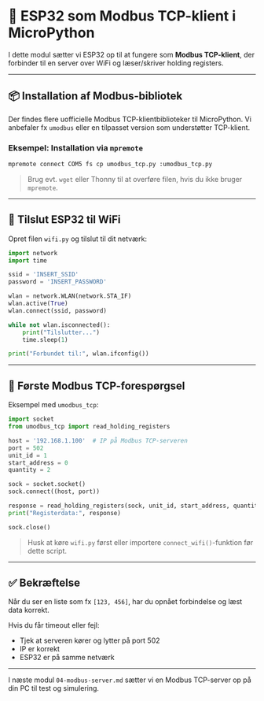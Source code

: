 # 🔌 ESP32 som Modbus TCP-klient i MicroPython

I dette modul sætter vi ESP32 op til at fungere som **Modbus TCP-klient**, der forbinder til en server over WiFi og læser/skriver holding registers.

---

## 📦 Installation af Modbus-bibliotek
Der findes flere uofficielle Modbus TCP-klientbiblioteker til MicroPython. Vi anbefaler fx `umodbus` eller en tilpasset version som understøtter TCP-klient.

### Eksempel: Installation via `mpremote`
```bash
mpremote connect COM5 fs cp umodbus_tcp.py :umodbus_tcp.py
```
> Brug evt. `wget` eller Thonny til at overføre filen, hvis du ikke bruger `mpremote`.

---

## 📡 Tilslut ESP32 til WiFi
Opret filen `wifi.py` og tilslut til dit netværk:
```python
import network
import time

ssid = 'INSERT_SSID'
password = 'INSERT_PASSWORD'

wlan = network.WLAN(network.STA_IF)
wlan.active(True)
wlan.connect(ssid, password)

while not wlan.isconnected():
    print("Tilslutter...")
    time.sleep(1)

print("Forbundet til:", wlan.ifconfig())
```

---

## 🧪 Første Modbus TCP-forespørgsel
Eksempel med `umodbus_tcp`:
```python
import socket
from umodbus_tcp import read_holding_registers

host = '192.168.1.100'  # IP på Modbus TCP-serveren
port = 502
unit_id = 1
start_address = 0
quantity = 2

sock = socket.socket()
sock.connect((host, port))

response = read_holding_registers(sock, unit_id, start_address, quantity)
print("Registerdata:", response)

sock.close()
```
> Husk at køre `wifi.py` først eller importere `connect_wifi()`-funktion før dette script.

---

## ✅ Bekræftelse
Når du ser en liste som fx `[123, 456]`, har du opnået forbindelse og læst data korrekt.

Hvis du får timeout eller fejl:
- Tjek at serveren kører og lytter på port 502
- IP er korrekt
- ESP32 er på samme netværk

---

I næste modul `04-modbus-server.md` sætter vi en Modbus TCP-server op på din PC til test og simulering.


